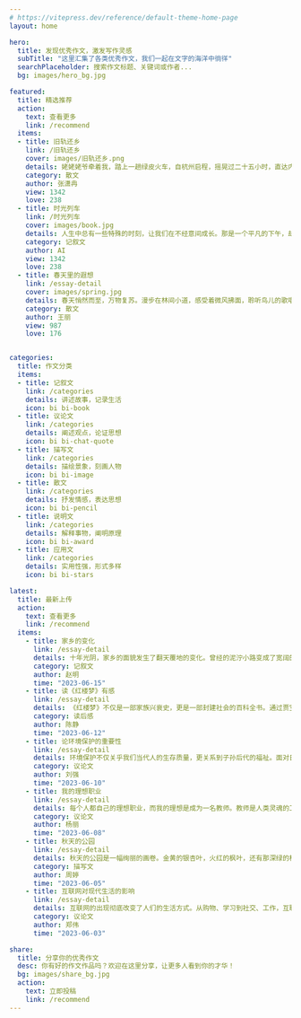 ```yaml
---
# https://vitepress.dev/reference/default-theme-home-page
layout: home

hero:
  title: 发现优秀作文，激发写作灵感
  subTitle: "这里汇集了各类优秀作文，我们一起在文字的海洋中徜徉"
  searchPlaceholder: 搜索作文标题、关键词或作者...
  bg: images/hero_bg.jpg

featured:
  title: 精选推荐
  action:
    text: 查看更多
    link: /recommend
  items:
  - title: 旧轨还乡
    link: /旧轨还乡
    cover: images/旧轨还乡.png
    details: 姥姥姥爷牵着我，踏上一趟绿皮火车，自杭州启程，摇晃过二十五小时，直达内蒙古乌兰察布。这是我儿时归乡的记忆...
    category: 散文
    author: 张潇冉
    view: 1342
    love: 238
  - title: 时光列车
    link: /时光列车
    cover: images/book.jpg
    details: 人生中总有一些特殊的时刻，让我们在不经意间成长。那是一个平凡的下午，却因为一件小事让我明白了责任的意义...
    category: 记叙文
    author: AI
    view: 1342
    love: 238
  - title: 春天里的遐想
    link: /essay-detail
    cover: images/spring.jpg
    details: 春天悄然而至，万物复苏。漫步在林间小道，感受着微风拂面，聆听鸟儿的歌唱，一切都是那么美好...
    category: 散文
    author: 王丽
    view: 987
    love: 176


categories:
  title: 作文分类
  items:
  - title: 记叙文
    link: /categories
    details: 讲述故事，记录生活
    icon: bi bi-book
  - title: 议论文
    link: /categories
    details: 阐述观点，论证思想
    icon: bi bi-chat-quote
  - title: 描写文
    link: /categories
    details: 描绘景象，刻画人物
    icon: bi bi-image
  - title: 散文
    link: /categories
    details: 抒发情感，表达思想
    icon: bi bi-pencil
  - title: 说明文
    link: /categories
    details: 解释事物，阐明原理
    icon: bi bi-award
  - title: 应用文
    link: /categories
    details: 实用性强，形式多样
    icon: bi bi-stars

latest:
  title: 最新上传
  action:
    text: 查看更多
    link: /recommend
  items:
    - title: 家乡的变化
      link: /essay-detail
      details: 十年光阴，家乡的面貌发生了翻天覆地的变化。曾经的泥泞小路变成了宽阔的柏油马路，矮小的平房变成了高耸的楼房...
      category: 记叙文
      author: 赵明
      time: "2023-06-15"
    - title: 读《红楼梦》有感
      link: /essay-detail
      details: 《红楼梦》不仅是一部家族兴衰史，更是一部封建社会的百科全书。通过贾宝玉和林黛玉的爱情悲剧，曹雪芹展现了...
      category: 读后感
      author: 陈静
      time: "2023-06-12"
    - title: 论环境保护的重要性
      link: /essay-detail
      details: 环境保护不仅关乎我们当代人的生存质量，更关系到子孙后代的福祉。面对日益严峻的环境问题，我们每个人都应该...
      category: 议论文
      author: 刘强
      time: "2023-06-10"
    - title: 我的理想职业
      link: /essay-detail
      details: 每个人都自己的理想职业，而我的理想是成为一名教师。教师是人类灵魂的工程师，能够影响一代又一代的年轻人...
      category: 议论文
      author: 杨丽
      time: "2023-06-08"
    - title: 秋天的公园
      link: /essay-detail
      details: 秋天的公园是一幅绚丽的画卷。金黄的银杏叶，火红的枫叶，还有那深绿的松柏，构成了一幅色彩斑斓的画面...
      category: 描写文
      author: 周婷
      time: "2023-06-05"
    - title: 互联网对现代生活的影响
      link: /essay-detail
      details: 互联网的出现彻底改变了人们的生活方式。从购物、学习到社交、工作，互联网已经渗透到生活的方方面面...
      category: 议论文
      author: 郑伟
      time: "2023-06-03"

share:
  title: 分享你的优秀作文
  desc: 你有好的作文作品吗？欢迎在这里分享，让更多人看到你的才华！
  bg: images/share_bg.jpg
  action:
    text: 立即投稿
    link: /recommend
---
```


